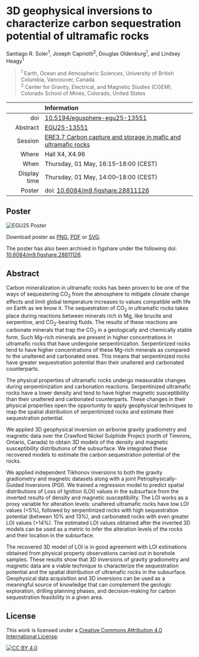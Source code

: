 # 3D geophysical inversions to characterize carbon sequestration potential of ultramafic rocks

Santiago R. Soler<sup>1</sup>,
Joseph Capriotti<sup>2</sup>,
Douglas Oldenburg<sup>1</sup>,
and Lindsey Heagy<sup>1</sup>

> <sup>1</sup> Earth, Ocean and Atmospheric Sciences, University of British
> Columbia, Vancouver, Canada
> <br>
> <sup>2</sup> Center for Gravity, Electrical, and Magnetic Studies (CGEM),
> Colorado School of Mines, Colorado, United States

| | Information |
|---:|:----|
| doi | [10.5194/egusphere-egu25-13551][doi] |
| Abstract | [EGU25-13551][egu25-13551] |
| Session | [ERE3.7 Carbon capture and storage in mafic and ultramafic rocks][ere3.7] |
| Where | Hall X4, X4.96 |
| When | Thursday, 01 May, 16:15–18:00 (CEST) |
| Display time | Thursday, 01 May, 14:00–18:00 (CEST) |
| Poster | doi: [10.6084/m9.figshare.28811126][poster-doi] |

## Poster

![EGU25 Poster](https://github.com/santisoler/egu2025/raw/poster/poster/poster.png)

Download poster as
[PNG](https://github.com/santisoler/egu2025/raw/poster/poster/poster.png),
[PDF](https://github.com/santisoler/egu2025/raw/poster/poster/poster.pdf) or
[SVG](https://github.com/santisoler/egu2025/raw/poster/poster/poster.svg).

The poster has also been archived in figshare under the following doi:
[10.6084/m9.figshare.28811126][poster-doi].

## Abstract

Carbon mineralization in ultramafic rocks has been proven to be one of the ways
of sequestering CO<sub>2</sub> from the atmosphere to mitigate climate change
effects and limit global temperature increases to values compatible with life
on Earth as we know it.
The sequestration of CO<sub>2</sub> in ultramafic rocks takes place during
reactions between minerals rich in Mg, like brucite and serpentine, and
CO<sub>2</sub>-bearing fluids.
The results of these reactions are carbonate minerals that trap the
CO<sub>2</sub> in a geologically and chemically stable form.
Such Mg-rich minerals are present in higher concentrations in ultramafic rocks
that have undergone serpentinization.
Serpentinized rocks tend to have higher concentrations of these Mg-rich
minerals as compared to the unaltered and carbonated ones.
This means that serpentinized rocks have greater sequestration potential than
their unaltered and carbonated counterparts.

The physical properties of ultramafic rocks undergo measurable changes during
serpentinization and carbonation reactions.
Serpentinized ultramafic rocks have a lower density and tend to have higher
magnetic susceptibility than their unaltered and carbonated counterparts.
These changes in their physical properties open the opportunity to apply
geophysical techniques to map the spatial distribution of serpentinized rocks
and estimate their sequestration potential.

We applied 3D geophysical inversion on airborne gravity gradiometry and
magnetic data over the Crawford Nickel Sulphide Project (north of Timmins,
Ontario, Canada) to obtain 3D models of the density and magnetic susceptibility
distributions of the subsurface.
We integrated these recovered models to estimate the carbon sequestration
potential of the rocks.

We applied independent Tikhonov inversions to both the gravity gradiometry and
magnetic datasets along with a joint Petrophysically-Guided Inversions (PGI).
We trained a regression model to predict spatial distributions of Loss of
Ignition (LOI) values in the subsurface from the inverted results of density
and magnetic susceptibility.
The LOI works as a proxy variable for alteration levels:
unaltered ultramafic rocks have low LOI values (<5%), followed by serpentinized
rocks with high sequestration potential (between 10% and 13%), and carbonated
rocks with even greater LOI values (>14%). The estimated LOI values obtained
after the inverted 3D models can be used as a metric to infer the alteration
levels of the rocks and their location in the subsurface.

The recovered 3D model of LOI is in good agreement with LOI estimations
obtained from physical property observations carried out in borehole samples.
These results show that 3D inversions of gravity gradiometry and magnetic data
are a viable technique to characterize the sequestration potential and the
spatial distribution of ultramafic rocks in the subsurface.
Geophysical data acquisition and 3D inversions can be used as a meaningful
source of knowledge that can complement the geologic exploration, drilling
planning phases, and decision-making for carbon sequestration feasibility in
a given area.


## License

This work is licensed under a
[Creative Commons Attribution 4.0 International License][cc-by].

[![CC BY 4.0][cc-by-image]][cc-by]

[cc-by]: http://creativecommons.org/licenses/by/4.0/
[cc-by-image]: https://i.creativecommons.org/l/by/4.0/88x31.png
[ere3.7]: https://meetingorganizer.copernicus.org/EGU25/session/52677
[egu25-13551]: https://meetingorganizer.copernicus.org/EGU25/EGU25-13551.html
[doi]: https://doi.org/10.5194/egusphere-egu25-13551
[poster-doi]: https://doi.org/10.6084/m9.figshare.28811126
